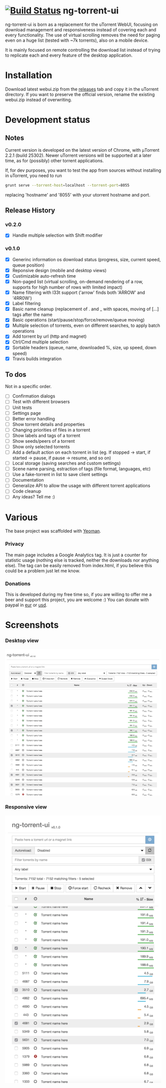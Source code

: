 [![Build Status](https://travis-ci.org/psychowood/ng-torrent-ui.svg?branch=master)](https://travis-ci.org/psychowood/ng-torrent-ui)
ng-torrent-ui
=============

ng-torrent-ui is born as a replacement for the uTorrent WebUI, focusing on download management and responsiveness instead of covering each and every functionality.
The use of virtual scrolling removes the need for paging even on a huge list (tested with ~7k torrents), also on a mobile device.

It is mainly focused on remote controlling the download list instead of trying to replicate each and every feature of the desktop application.

Installation
============

Download latest webui.zip from the [releases](../../releases) tab and copy it in the uTorrent directory. If you want to preserve the official version, rename the existing webui.zip instead of overwriting.

Development status
==================

## Notes

Current version is developed on the latest version of Chrome, with μTorrent 2.2.1 (build 25302). Newer uTorrent versions will be supported at a later time, as for (possibly) other torrent applications.

If, for dev purposes, you want to test the app from sources without installing in uTorrent, you need to run

```bash
grunt serve --torrent-host=localhost --torrent-port=8055
```
replacing 'hostname' and '8055' with your utorrent hostname and port.

## Release History

### v0.2.0
- [x] Handle multiple selection with Shift modifier

### v0.1.0
- [x] Generinc information os download status (progress, size, current speed, queue position)
- [x] Reponsive design (mobile and desktop views)
- [x] Custimizable auto-refresh time
- [x] Non-paged list (virtual scrolling, on-demand rendering of a row, supports for high number of rows with limited impact)
- [x] Name filtering with l33t support ('arrow' finds both 'ARROW' and '4RR0W')
- [x] Label filtering
- [x] Basic name cleanup (replacement of . and _ with spaces, moving of [...] tags after the name
- [x] Basic operations (start/pause/stop/force/remove/queue moving)
- [x] Multiple selection of torrents, even on different searches, to apply batch operations
- [x] Add torrent by url (http and magnet)
- [x] Ctrl/Cmd multiple selection
- [x] Sortable headers (queue, name, downloaded %, size, up speed, down speed)
- [x] Travis builds integration

## To dos

Not in a specific order.

- [ ] Confirmation dialogs
- [ ] Test with different browsers
- [ ] Unit tests
- [ ] Settings page
- [ ] Better error handling
- [ ] Show torrent details and properties
- [ ] Changing priorities of files in a torrent
- [ ] Show labels and tags of a torrent
- [ ] Show seeds/peers of a torrent
- [ ] Show only selected torrents
- [ ] Add a default action on each torrent in list (eg. If stopped -> start, if started -> pause, if pause -> resume, and so on)
- [ ] Local storage (saving searches and custom settings)
- [ ] Scene name parsing, estraction of tags (file format, languages, etc)
- [ ] Use a fake-torrent in list to save client settings
- [ ] Documentation
- [ ] Generalize API to allow the usage with different torrent applications
- [ ] Code cleanup
- [ ] Any ideas? Tell me :)

Various
===========

The base project was scaffolded with [Yeoman](http://yeoman.io).

### Privacy
The main page includes a Google Analytics tag. It is just a counter for statistic usage (nothing else is tracked, neither the downloads nor anything else). The tag can be easily removed from index.html, if you believe this could be a problem just let me know.

### Donations
This is developed during my free time so, if you are willing to offer me a beer and support this project, you are welcome :)
You can donate with paypal in [eur](https://www.paypal.com/cgi-bin/webscr?cmd=_s-xclick&hosted_button_id=84LH348H27CN6) or [usd](https://www.paypal.com/cgi-bin/webscr?cmd=_s-xclick&hosted_button_id=7Z88PRASGESGQ).

Screenshots
===========

### Desktop view
![Desktop view](screenshots/desktop.png?raw=true "Desktop view")

### Responsive view
![Responsive view](screenshots/responsive.png?raw=true "Responsive view")
